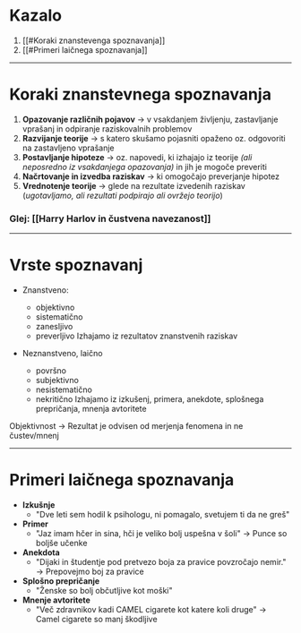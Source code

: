 # Kazalo
1. [[#Koraki znanstevenga spoznavanja]]
2. [[#Primeri laičnega spoznavanja]]
-----
# Koraki znanstevnega spoznavanja
1. **Opazovanje različnih pojavov** -> v vsakdanjem življenju, zastavljanje vprašanj in odpiranje raziskovalnih problemov
2. **Razvijanje teorije** -> s katero skušamo pojasniti opaženo oz. odgovoriti na zastavljeno vprašanje
3. **Postavljanje hipoteze** -> oz. napovedi, ki izhajajo iz teorije *(ali neposredno iz vsakdanjega opazovanja)* in jih je mogoče preveriti
4. **Načrtovanje in izvedba raziskav** -> ki omogočajo preverjanje hipotez
5. **Vrednotenje teorije** -> glede na rezultate izvedenih raziskav  (*ugotavljamo, ali rezultati podpirajo ali ovržejo teorijo*)
### Glej: [[Harry Harlov in čustvena navezanost]]
____

# Vrste spoznavanj
- Znanstveno:
	- objektivno
	- sistematično
	- zanesljivo
	- preverljivo
Izhajamo iz rezultatov znanstvenih raziskav

- Neznanstveno, laično
	- površno
	- subjektivno
	- nesistematično
	- nekritično
Izhajamo iz izkušenj, primera, anekdote, splošnega prepričanja, mnenja avtoritete

Objektivnost -> Rezultat je odvisen od merjenja fenomena in ne čustev/mnenj

---

# Primeri laičnega spoznavanja
- **Izkušnje**
	- "Dve leti sem hodil k psihologu, ni pomagalo, svetujem ti da ne greš"
- **Primer**
	- "Jaz imam hčer in sina, hči je veliko bolj uspešna v šoli" -> Punce so boljše učenke
- **Anekdota**
	- "Dijaki in študentje pod pretvezo boja za pravice povzročajo nemir."   -> Prepovejmo boj za pravice
- **Splošno prepričanje**
	- "Ženske so bolj občutljive kot moški"
- **Mnenje avtoritete**
	- "Več zdravnikov kadi CAMEL cigarete kot katere koli druge" -> Camel cigarete so manj škodljive


